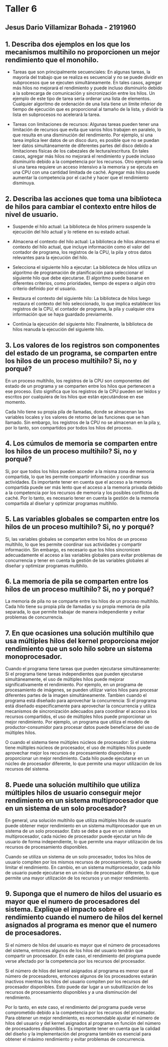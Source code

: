 # Taller 6
## Jesus Dario Villamizar Bohada - 2191960

## 1. Describa dos ejemplos en los que los mecanismos multihilo no proporcionen un mejor rendimiento que el monohilo.
  
* Tareas que son principalmente secuenciales: En algunas tareas, la mayoría del trabajo que se realiza es secuencial y no se puede dividir en subprocesos que se ejecuten simultáneamente. En tales casos, agregar más hilos no mejorará el rendimiento y puede incluso disminuirlo debido a la sobrecarga de comunicación y sincronización entre los hilos. Un ejemplo de este tipo de tarea sería ordenar una lista de elementos. Cualquier algoritmo de ordenación de una lista tiene un límite inferior de tiempo de ejecución que es proporcional al tamaño de la lista, y dividir la lista en subprocesos no acelerará la tarea.

* Tareas con limitaciones de recursos: Algunas tareas pueden tener una limitación de recursos que evita que varios hilos trabajen en paralelo, lo que resulta en una disminución del rendimiento. Por ejemplo, si una tarea implica leer datos de un disco duro, es posible que no se puedan leer datos simultáneamente de diferentes partes del disco debido a limitaciones físicas de los cabezales de lectura/escritura. En tales casos, agregar más hilos no mejorará el rendimiento y puede incluso disminuirlo debido a la competencia por los recursos. Otro ejemplo sería si una tarea requiere un acceso intensivo a la memoria y se ejecuta en una CPU con una cantidad limitada de caché. Agregar más hilos puede aumentar la competencia por el caché y hacer que el rendimiento disminuya.
  
## 2. Describa las acciones que toma una biblioteca de hilos para cambiar el contexto entre hilos de nivel de usuario.

* Suspende el hilo actual: La biblioteca de hilos primero suspende la ejecución del hilo actual y lo retiene en su estado actual.

 * Almacena el contexto del hilo actual: La biblioteca de hilos almacena el contexto del hilo actual, que incluye información como el valor del contador de programa, los registros de la CPU, la pila y otros datos relevantes para la ejecución del hilo.

* Selecciona el siguiente hilo a ejecutar: La biblioteca de hilos utiliza un algoritmo de programación de planificación para seleccionar el siguiente hilo que debe ejecutarse. El algoritmo puede basarse en diferentes criterios, como prioridades, tiempo de espera o algún otro criterio definido por el usuario.

* Restaura el contexto del siguiente hilo: La biblioteca de hilos luego restaura el contexto del hilo seleccionado, lo que implica establecer los registros de la CPU, el contador de programa, la pila y cualquier otra información que se haya guardado previamente.

* Continúa la ejecución del siguiente hilo: Finalmente, la biblioteca de hilos reanuda la ejecución del siguiente hilo.

## 3. Los valores de los registros son componentes del estado de un programa, se comparten entre los hilos de un proceso multihilo? Si, no y porqué?

En un proceso multihilo, los registros de la CPU son componentes del estado de un programa y se comparten entre los hilos que pertenecen a ese proceso. Esto significa que los registros de la CPU pueden ser leídos y escritos por cualquiera de los hilos que están ejecutándose en ese momento.

Cada hilo tiene su propia pila de llamadas, donde se almacenan las variables locales y los valores de retorno de las funciones que se han llamado. Sin embargo, los registros de la CPU no se almacenan en la pila y, por lo tanto, son compartidos por todos los hilos del proceso.

## 4. Los cúmulos de memoria se comparten entre los hilos de un proceso multihilo? Si, no y porqué?

Si, por que todos los hilos pueden acceder a la misma zona de memoria compartida, lo que les permite compartir información y coordinar sus actividades. Es importante tener en cuenta que el acceso a la memoria compartida puede ser más lento que el acceso a la memoria privada debido a la competencia por los recursos de memoria y los posibles conflictos de caché. Por lo tanto, es necesario tener en cuenta la gestión de la memoria compartida al diseñar y optimizar programas multihilo.

## 5. Las variables globales se comparten entre los hilos de un proceso multihilo? Si, no y porqué?

Si, las variables globales se comparten entre los hilos de un proceso multihilo, lo que les permite coordinar sus actividades y compartir información. Sin embargo, es necesario que los hilos sincronicen adecuadamente el acceso a las variables globales para evitar problemas de concurrencia y tener en cuenta la gestión de las variables globales al diseñar y optimizar programas multihilo.

## 6. La memoria de pila se comparten entre los hilos de un proceso multihilo? Si, no y porqué?

La memoria de pila no se comparte entre los hilos de un proceso multihilo. Cada hilo tiene su propia pila de llamadas y su propia memoria de pila separada, lo que permite trabajar de manera independiente y evitar problemas de concurrencia.

## 7. En que ocasiones una solución multihilo que usa múltiples hilos del kernel proporciona mejor rendimiento que un solo hilo sobre un sistema monoprocesador.

Cuando el programa tiene tareas que pueden ejecutarse simultáneamente: Si el programa tiene tareas independientes que pueden ejecutarse simultáneamente, el uso de múltiples hilos puede mejorar significativamente el rendimiento. Por ejemplo, en un programa de procesamiento de imágenes, se pueden utilizar varios hilos para procesar diferentes partes de la imagen simultáneamente. Tambien cuando el programa está diseñado para aprovechar la concurrencia: Si el programa está diseñado específicamente para aprovechar la concurrencia y utiliza mecanismos de sincronización adecuados para coordinar el acceso a los recursos compartidos, el uso de múltiples hilos puede proporcionar un mejor rendimiento. Por ejemplo, un programa que utiliza el modelo de productor-consumidor para procesar datos puede beneficiarse del uso de múltiples hilos.

O cuando el sistema tiene múltiples núcleos de procesador: Si el sistema tiene múltiples núcleos de procesador, el uso de múltiples hilos puede aprovechar mejor los recursos de procesamiento disponibles y proporcionar un mejor rendimiento. Cada hilo puede ejecutarse en un núcleo de procesador diferente, lo que permite una mayor utilización de los recursos del sistema.

## 8. Puede una solución multihilo que utiliza múltiples hilos de usuario conseguir mejor rendimiento en un sistema multiprocesador que en un sistema de un solo procesador?

En general, una solución multihilo que utiliza múltiples hilos de usuario puede obtener mejor rendimiento en un sistema multiprocesador que en un sistema de un solo procesador. Esto se debe a que en un sistema multiprocesador, cada núcleo de procesador puede ejecutar un hilo de usuario de forma independiente, lo que permite una mayor utilización de los recursos de procesamiento disponibles.

Cuando se utiliza un sistema de un solo procesador, todos los hilos de usuario compiten por los mismos recursos de procesamiento, lo que puede limitar el rendimiento. En cambio, en un sistema multiprocesador, cada hilo de usuario puede ejecutarse en un núcleo de procesador diferente, lo que permite una mayor utilización de los recursos y un mejor rendimiento.

## 9. Suponga que el numero de hilos del usuario es mayor que el numero de procesadores del sistema. Explique el impacto sobre el rendimiento cuando el numero de hilos del kernel asignados al programa es menor que el numero de procesadores.


Si el número de hilos del usuario es mayor que el número de procesadores del sistema, entonces algunos de los hilos del usuario tendrán que compartir un procesador. En este caso, el rendimiento del programa puede verse afectado por la competencia por los recursos del procesador.

Si el número de hilos del kernel asignados al programa es menor que el número de procesadores, entonces algunos de los procesadores estarán inactivos mientras los hilos del usuario compiten por los recursos del procesador disponibles. Esto puede dar lugar a un subutilización de los recursos de procesamiento disponibles y a una disminución del rendimiento.

Por lo tanto, en este caso, el rendimiento del programa puede verse comprometido debido a la competencia por los recursos del procesador. Para obtener un mejor rendimiento, es recomendable ajustar el número de hilos del usuario y del kernel asignados al programa en función del número de procesadores disponibles. Es importante tener en cuenta que la calidad del diseño y la implementación del programa también es esencial para obtener el máximo rendimiento y evitar problemas de concurrencia.
